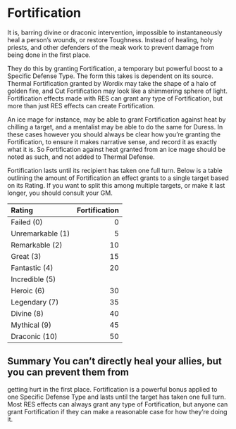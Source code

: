 # Fortification

It is, barring divine or draconic intervention, impossible to instantaneously
heal a person’s wounds, or restore Toughness. Instead of healing, holy priests,
and other defenders of the meak work to prevent damage from being done in the
first place.

They do this by granting Fortification, a temporary but powerful boost to a
Specific Defense Type. The form this takes is dependent on its source. Thermal
Fortification granted by Wordix may take the shape of a halo of golden fire, and
Cut Fortification may look like a shimmering sphere of light. Fortification
effects made with RES can grant any type of Fortification, but more than just
RES effects can create Fortification.

An ice mage for instance, may be able to grant Fortification against heat by
chilling a target, and a mentalist may be able to do the same for Duress. In
these cases however you should always be clear how you’re granting the
Fortification, to ensure it makes narrative sense, and record it as exactly what
it is. So Fortification against heat granted from an ice mage should be noted as
such, and not added to Thermal Defense.

Fortification lasts until its recipient has taken one full turn. Below is a
table outlining the amount of Fortification an effect grants to a single target
based on its Rating. If you want to split this among multiple targets, or make
it last longer, you should consult your GM.

|Rating|Fortification|
|:-|-:|
|Failed (0)|0|
|Unremarkable (1)|5|
|Remarkable (2)|10|
|Great (3)|15|
|Fantastic (4)|20|
|Incredible (5)||25|
|Heroic (6)|30|
|Legendary (7)|35|
|Divine (8)|40|
|Mythical (9)|45|
|Draconic (10)|50|

## Summary You can’t directly heal your allies, but you can prevent them from
getting hurt in the first place. Fortification is a powerful bonus applied to
one Specific Defense Type and lasts until the target has taken one full turn.
Most RES effects can always grant any type of Fortification, but anyone can
grant Fortification if they can make a reasonable case for how they’re doing it.
